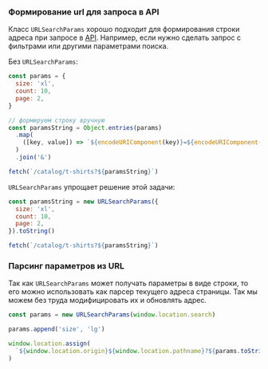 ### Формирование url для запроса в API

Класс `URLSearchParams` хорошо подходит для формирования строки адреса при запросе в [API](/js/api/). Например, если нужно сделать запрос с фильтрами или другими параметрами поиска.

Без `URLSearchParams`:

```js
const params = {
  size: 'xl',
  count: 10,
  page: 2,
}

// формируем строку вручную
const paramsString = Object.entries(params)
  .map(
    ([key, value]) => `${encodeURIComponent(key)}=${encodeURIComponent(value)}`
  )
  .join('&')

fetch(`/catalog/t-shirts?${paramsString}`)
```

`URLSearchParams` упрощает решение этой задачи:

```js
const paramsString = new URLSearchParams({
  size: 'xl',
  count: 10,
  page: 2,
}).toString()

fetch(`/catalog/t-shirts?${paramsString}`)
```

### Парсинг параметров из URL

Так как `URLSearchParams` может получать параметры в виде строки, то его можно использовать как парсер текущего адреса страницы. Так мы можем без труда модифицировать их и обновлять адрес.

```js
const params = new URLSearchParams(window.location.search)

params.append('size', 'lg')

window.location.assign(
  `${window.location.origin}${window.location.pathname}?${params.toString()}`
)
```

